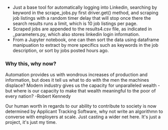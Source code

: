 *    Just a base tool for automatically logging into Linkedin, searching by keyword in the scrape_jobs.py first driver.get() method, and scraping job listings with a random timer delay that will stop once there the search results runs a limit, which is 10 job listings per page. 
*    Scraped jobs are appended to the results4.csv file, as indicated in _parameters.py, which also stores linkedin login information.
*    From a Jupyter notebook, one can then sort the data using dataframe manipuation to extract by more specifics such as keywords in the job description, or sort by jobs posted hours ago. 

### Why this, why now?
Automation provides us with wondrous increases of production and information, but does it tell us what to do with the men the machines displace? Modern industry gives us the capacity for unparalleled wealth - but where is our capacity to make that wealth meaningful to the poor of every nation? -Robert Kennedy

Our human worth in regards to our ability to contribute to society is now determined by Applicant Tracking Software, why not write an algorithmn to converse with employers at scale. Just casting a wider net here. It's just a project, it's just my time.
